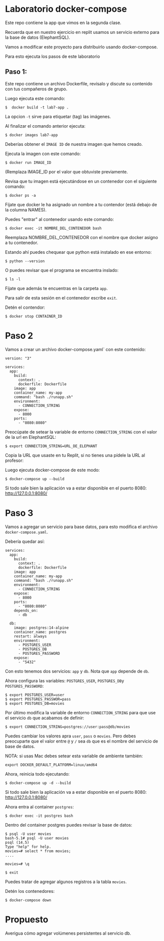 # Laboratorio docker-compose

Este repo contiene la app que vimos en la segunda clase.

Recuerda que en nuestro ejercicio en replit usamos un servicio externo para la base de datos (ElephantSQL).

Vamos a modificar este proyecto para distribuirlo usando docker-compose.

Para esto ejecuta los pasos de este laboratorio

## Paso 1:

Este repo contiene un archivo Dockerfile, revísalo y discute su contenido con tus compañeros de grupo.

Luego ejecuta este comando:

```
$  docker build -t lab7-app .
```


La opcion `-t` sirve para etiquetar (tag) las imágenes.

Al finalizar el comando anterior ejecuta:

```
$ docker images lab7-app
```

Deberías obtener el `IMAGE ID` de nuestra imagen que hemos creado.


Ejecuta la imagen con este comando:


    $ docker run IMAGE_ID
    
(Remplaza IMAGE_ID por el valor que obtuviste previamente.

Revisa que tu imagen está ejecutándose en un contenedor con el siguiente comando:

    $ docker ps -a
    
Fíjate que docker le ha asignado un nombre a tu contendor (está debajo de la columna NAMES).

Puedes "entrar" al contenedor usando este comando:

    $ docker exec -it NOMBRE_DEL_CONTENEDOR bash
    
Reemplaza NOMBRE_DEL_CONTENEDOR con el nombre que docker asigno a tu contenedor.

Estando ahí puedes chequear que python está instalado en ese entorno:

    $ python --version
    
O puedes revisar que el programa se encuentra inslado:

    $ ls -l
    
Fíjate que además te encuentras en la carpeta `app`. 


Para salir de esta sesión en el contenedor escribe `exit`.

Detén el contendor:

    $ docker stop CONTAINER_ID
    
    
# Paso 2
    
Vamos a crear un archivo docker-compose.yaml` con este contenido:

```
version: "3"

services:
  app:
    build:
      context: .
      dockerfile: Dockerfile
    image: app
    container_name: my-app
    command: "bash ./runapp.sh"
    environment:
      - CONNECTION_STRING
    expose:
      - 8000
    ports:
      - "8080:8080"
```

Preocúpate de setear la variable de entorno `CONNECTION_STRING` con el valor de la url en ElephantSQL:

    $ export CONNECTION_STRING=URL_DE_ELEPHANT
    
Copia la URL que usaste en tu Replit, si no tienes una pídele la URL al profesor:

Luego ejecuta docker-compose de este modo:

    $ docker-compose up --build
    
Si todo sale bien la aplicación va a estar disponible en el puerto 8080: http://127.0.0.1:8080/

# Paso 3

Vamos a agregar un servicio para base datos, para esto modifica el archivo `docker-compose.yaml`.

Debería quedar así:

```
services:
  app:
    build:
      context: .
      dockerfile: Dockerfile
    image: app
    container_name: my-app
    command: "bash ./runapp.sh"
    environment:
      - CONNECTION_STRING
    expose:
      - 8000
    ports:
      - "8080:8080"
    depends_on:
      - db

  db:
    image: postgres:14-alpine
    container_name: postgres
    restart: always
    environment:
      - POSTGRES_USER
      - POSTGRES_DB
      - POSTGRES_PASSWORD
    expose:
      - "5432"
```

Con esto tenemos dos servicios: `app` y `db`. Nota que `app` depende de `db`.

Ahora configura las variables: `POSTGRES_USER`, `POSTGRES_DB`y `POSTGRES_PASSWORD`:

    $ export POSTGRES_USER=user
    $ export POSTGRES_PASSWOR=pass
    $ export POSTGRES_DB=movies
    
Por último modifica la variable de entorno `CONNECTION_STRING` para que use el servicio `db` que acabamos de definir:

    $ export CONNECTION_STRING=postgres://user:pass@db/movies
    

Puedes cambiar los valores apra `user`, `pass` o `movies`. Pero debes preocuparte que el valor entre `@` y `/` sea `db` que es el nombre del servicio de base de datos.

NOTA: si usas Mac debes setear esta variable de ambiente también:

    export DOCKER_DEFAULT_PLATFORM=linux/amd64
    
Ahora, reinicia todo ejecutando:

    $ docker-compose up -d --build
    
Si todo sale bien la aplicación va a estar disponible en el puerto 8080: http://127.0.0.1:8080/

Ahora entra al container `postgres`:

    $ docker exec -it postgres bash
    
Dentro del container postgres puedes revisar la base de datos:

    $ psql -U user movies
    bash-5.1# psql -U user movies
    psql (14.5)
    Type "help" for help.
    movies=# select * from movies;
    ....
    
    movies=# \q
    
    $ exit
    
Puedes tratar de agregar algunos registros a la tabla `movies`.

Detén los contenedores:

    $ docker-compose down
    

# Propuesto

Averigua cómo agregar volúmenes persistentes al servicio db.


